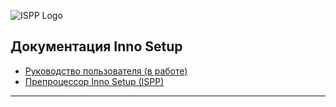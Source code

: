 ![ISPP Logo](https://leserg73.github.io/InnoHelp/ispphelp/images/innka.png)

Документация Inno Setup
-----------------------

- [Руководство пользователя (в работе)](https://leserg73.github.io/InnoHelp/ishelp/index.htm)
- [Препроцессор Inno Setup (ISPP)](https://leserg73.github.io/InnoHelp/ispphelp/index.htm)

-----------------------
